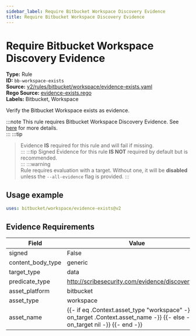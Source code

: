 ```yaml
---
sidebar_label: Require Bitbucket Workspace Discovery Evidence
title: Require Bitbucket Workspace Discovery Evidence
---  
```

# Require Bitbucket Workspace Discovery Evidence  
**Type:** Rule  
**ID:** `bb-workspace-exists`  
**Source:** [v2/rules/bitbucket/workspace/evidence-exists.yaml](https://github.com/scribe-public/sample-policies/blob/main/v2/rules/bitbucket/workspace/evidence-exists.yaml)  
**Rego Source:** [evidence-exists.rego](https://github.com/scribe-public/sample-policies/blob/main/v2/rules/bitbucket/workspace/evidence-exists.rego)  
**Labels:** Bitbucket, Workspace  

Verify the Bitbucket Workspace exists as evidence.

:::note 
This rule requires Bitbucket Workspace Discovery Evidence. See [here](/docs/platforms/discover#bitbucket-discovery) for more details.  
::: 
:::tip 
> Evidence **IS** required for this rule and will fail if missing.  
::: 
:::tip 
Signed Evidence for this rule **IS NOT** required by default but is recommended.  
::: 
:::warning  
Rule requires evaluation with a target. Without one, it will be **disabled** unless the `--all-evidence` flag is provided.
::: 

## Usage example

```yaml
uses: bitbucket/workspace/evidence-exists@v2
```

## Evidence Requirements  
| Field | Value |
|-------|-------|
| signed | False |
| content_body_type | generic |
| target_type | data |
| predicate_type | http://scribesecurity.com/evidence/discovery/v0.1 |
| asset_platform | bitbucket |
| asset_type | workspace |
| asset_name | {{- if eq .Context.asset_type "workspace" -}} {{- on_target .Context.asset_name -}} {{- else -}} {{- on_target nil -}} {{- end -}} |


